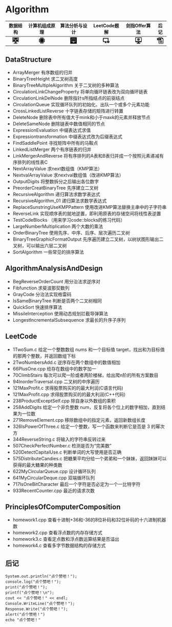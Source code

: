 # Algorithm  

数据结构 | 计算机组成原理 | 算法分析与设计 | LeetCode题解 | 剑指Offer算法 | 后记
:-------: | :------: | :-----: | :----: | :-----: | :----:
[<div align=center><img width="20" height="20" src="https://github.com/Wangminjun0207/Algorithm/blob/master/picture/timga22as5.jpg"/></div>](https://github.com/Wangminjun0207/Algorithm/tree/master/DataStructure) | [<div align=center><img width="20" height="20" src="https://github.com/Wangminjun0207/Algorithm/blob/master/picture/timg.jpg"/></div>](https://github.com/Wangminjun0207/Algorithm/tree/master/PrinciplesOfComputerComposition) | [<div align=center><img width="20" height="20" src="https://github.com/Wangminjun0207/Algorithm/blob/master/picture/220468604228997.jpg"/></div>](https://github.com/Wangminjun0207/Algorithm/tree/master/AlgorithmAnalysisAndDesign) | [<div align=center><img width="20" height="20" src="https://github.com/Wangminjun0207/Algorithm/blob/master/picture/timgda4ad4.jpg"/></div>](https://github.com/Wangminjun0207/Algorithm/tree/master/LeetCode) | [<div align=center><img width="20" height="20" src="https://github.com/Wangminjun0207/Algorithm/blob/master/picture/timgsystem.jpg"/></div>](https://www.baidu.com) |  [<div align=center><img width="20" height="20" src="https://github.com/Wangminjun0207/Algorithm/blob/master/picture/timgtst.jpg"/></div>](https://www.baidu.com)

## DataStructure

* ArrayMerger 有序数组的归并
* BinaryTreeHeight  求二叉树高度
* BinaryTreeMultipleAlgorithm  关于二叉树的多种算法   
* CirculationLinkChangeProperty  将单向循环链表改为双向循环链表
* CirculationLinkDelNode 删除指针s所指结点的前驱结点
* CirculationQueue 实现循环队列的初始化、出队一个或多个元素功能
* CrossLinkedListReverse 十字链表存储的矩阵进行转置
* DeleteNode 删除表中所有值大于mink和小于maxk的元素并释放节点
* DeleteSameNode  删除链表中数值相同的节点
* ExpressionEvaluation 中缀表达式求值
* Expressiontransformation  中缀表达式改为后缀表达式
* FindSaddlePoint 寻找矩阵中所有的马鞍点
* LinkedListMerger  两个有序链表的归并
* LinkMergerAndReverse 将有序排列的A表和B表归并成一个按照元素递减有序排列的线性表C
* NextArrayValue 求next数组值（KMP算法）
* NextvalArrayValue  求nextval数组值（改进KMP算法）
* OutputDigits 将整数拆分之后输出各位数字
* PreorderCreatBinaryTree 先序建立二叉树
* RecursiveAlgorithm  递归算法求数学表达式
* RecursiveAlgorithm_01  递归算法求数学表达式
* ReplaceSunstringUseKMPPattern 使用改进KMP算法替换主串中的子字符串
* ReverseLink 实现顺序表的就地逆置，即利用原表的存储空间将线性表逆置
* TestCodeBlocks （用来学习code::blocks的练习代码）
* LargeNumberMultiplication 两个大数的乘法
* OrderBinaryTree 使用先序、中序、后序、层次遍历二叉树
* BinaryTreeGraphicFormatOutput 先序遍历建立二叉树，以树状图形输出二叉树，可以输出六层二叉树
* SortAlgorithm 一些常见的排序算法
  
## AlgorithmAnalysisAndDesign

* BegReverseOrderCount   用分治法求逆序对
* Fibfunction  求斐波那契数列
* GrayCode  分治法实现格雷码
* IsSameBinaryTree 判断是否两个二叉树相同
* QuickSort 快速排序算法
* MissileInterception 使用动态规划拦截导弹算法
* LongestIncrementalSubsequence 求最长的升序子序列
      
## LeetCode

* 1TwoSum.c 给定一个整数数组 nums 和一个目标值 target，找出和为目标值的那两个整数，并返回数组下标
* 2TwoNumbersAdd.c 逆序存在两个数组中的数值相加
* 66PlusOne.cpp 给存在数组中的数字加一
* 70ClimbStairs 每次可以爬一阶或者两阶楼梯，给出爬n阶的所有方案数目
* 94InorderTraversal.cpp 二叉树的中序遍历
* 121MaxProfit.c 求得股票购买的的最大利润(C语言代码)
* 121MaxProfit.cpp 求得股票购买的的最大利润(C++代码)
* 238ProductExceptSelf.cpp 除自身以外数组的乘积
* 258AddDigits 给定一个非负整数 num，反复将各个位上的数字相加，直到结果为一位数
* 271RemoveElement.cpp 移除数组中的指定元素，返回新数组长度
* 326IsPowerOfThree.c 给定一个整数，写一个函数来判断它是否是 3 的幂次方
* 344ReverseString.c 将输入的字符串反转过来
* 507CheckPerfectNumber.c 检测是否为“完美数”
* 520DetectCapitalUse.c 判断单词的大写使用是否正确
* 575DistributeCandies.c 把糖果平均分给一个弟弟和一个妹妹，返回妹妹可以获得的最大糖果的种类数
* 622MyCircularQueue.cpp 设计循环队列
* 641MyCircularDeque.cpp 双端循环队列 
* 717IsOneBitCharacter 最后一个字符是否必定为一个一比特字符
* 933RecentCounter.cpp 最近的请求次数

## PrinciplesOfComputerComposition

* homework1.cpp 查看十进制+36和-36的8位补码和32位补码的十六进制机器数
* homework2.cpp 查看浮点数的内存存储方式
* homework3.c 查看定点数和浮点数运算结果是否溢出
* homework4.c 查看多字节数据结构的存储方式
    
## 后记

```
System.out.println("点个赞吧！");
console.log("点个赞吧！");
print("点个赞吧！");
printf("点个赞吧！\n");
cout << "点个赞吧！" << endl;
Console.WriteLine("点个赞吧！");
Response.Write("点个赞吧！");
alert("点个赞吧！")
echo "点个赞吧！"
```

